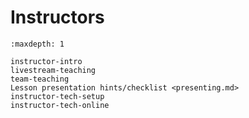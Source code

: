 # Instructors


```{toctree}
:maxdepth: 1

instructor-intro
livestream-teaching
team-teaching
Lesson presentation hints/checklist <presenting.md>
instructor-tech-setup
instructor-tech-online
```